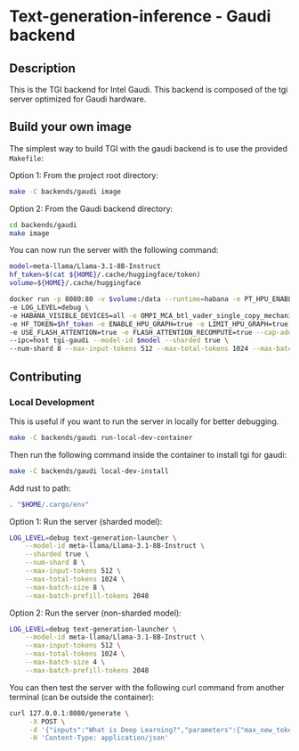 # Text-generation-inference - Gaudi backend

## Description

This is the TGI backend for Intel Gaudi. This backend is composed of the tgi server optimized for Gaudi hardware.

## Build your own image

The simplest way to build TGI with the gaudi backend is to use the provided `Makefile`:

Option 1: From the project root directory:
```bash
make -C backends/gaudi image
```

Option 2: From the Gaudi backend directory:
```bash
cd backends/gaudi
make image
```

You can now run the server with the following command:
```bash
model=meta-llama/Llama-3.1-8B-Instruct
hf_token=$(cat ${HOME}/.cache/huggingface/token)
volume=${HOME}/.cache/huggingface

docker run -p 8080:80 -v $volume:/data --runtime=habana -e PT_HPU_ENABLE_LAZY_COLLECTIVES=true \
-e LOG_LEVEL=debug \
-e HABANA_VISIBLE_DEVICES=all -e OMPI_MCA_btl_vader_single_copy_mechanism=none \
-e HF_TOKEN=$hf_token -e ENABLE_HPU_GRAPH=true -e LIMIT_HPU_GRAPH=true \
-e USE_FLASH_ATTENTION=true -e FLASH_ATTENTION_RECOMPUTE=true --cap-add=sys_nice \
--ipc=host tgi-gaudi --model-id $model --sharded true \
--num-shard 8 --max-input-tokens 512 --max-total-tokens 1024 --max-batch-size 8 --max-batch-prefill-tokens 2048 --max-batch-total-tokens 8192
```

## Contributing

### Local Development

This is useful if you want to run the server in locally for better debugging.
```bash
make -C backends/gaudi run-local-dev-container
```

Then run the following command inside the container to install tgi for gaudi:
```bash
make -C backends/gaudi local-dev-install
```

Add rust to path:
```bash
. "$HOME/.cargo/env"
```

Option 1: Run the server (sharded model):
```bash
LOG_LEVEL=debug text-generation-launcher \
    --model-id meta-llama/Llama-3.1-8B-Instruct \
    --sharded true \
    --num-shard 8 \
    --max-input-tokens 512 \
    --max-total-tokens 1024 \
    --max-batch-size 8 \
    --max-batch-prefill-tokens 2048
```

Option 2: Run the server (non-sharded model):
```bash
LOG_LEVEL=debug text-generation-launcher \
    --model-id meta-llama/Llama-3.1-8B-Instruct \
    --max-input-tokens 512 \
    --max-total-tokens 1024 \
    --max-batch-size 4 \
    --max-batch-prefill-tokens 2048
```

You can then test the server with the following curl command from another terminal (can be outside the container):
```bash
curl 127.0.0.1:8080/generate \
     -X POST \
     -d '{"inputs":"What is Deep Learning?","parameters":{"max_new_tokens":20}}' \
     -H 'Content-Type: application/json'
```
